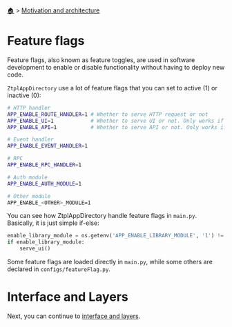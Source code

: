 <!--startTocHeader-->
[🏠](../README.md) > [Motivation and architecture](README.md)
# Feature flags
<!--endTocHeader-->

Feature flags, also known as feature toggles, are used in software development to enable or disable functionality without having to deploy new code.

`ZtplAppDirectory` use a lot of feature flags that you can set to active (1) or inactive (0):

```bash
# HTTP handler
APP_ENABLE_ROUTE_HANDLER=1 # Whether to serve HTTP request or not
APP_ENABLE_UI=1            # Whether to serve UI or not. Only works if APP_ENABLE_ROUTE_HANDLER==1
APP_ENABLE_API=1           # Whether to serve API or not. Only works if APP_ENABLE_ROUTE_HANDLER==1

# Event handler
APP_ENABLE_EVENT_HANDLER=1

# RPC
APP_ENABLE_RPC_HANDLER=1

# Auth module
APP_ENABLE_AUTH_MODULE=1

# Other module
APP_ENABLE_<OTHER>_MODULE=1
```

You can see how ZtplAppDirectory handle feature flags in `main.py`. Basically, it is just simple if-else:

```python
enable_library_module = os.getenv('APP_ENABLE_LIBRARY_MODULE', '1') != '0'
if enable_library_module:
    serve_ui()
```

Some feature flags are loaded directly in `main.py`, while some others are declared in `configs/featureFlag.py`.

# Interface and Layers

Next, you can continue to [interface and layers](interface-and-layers.md).

<!--startTocSubTopic-->
<!--endTocSubTopic-->